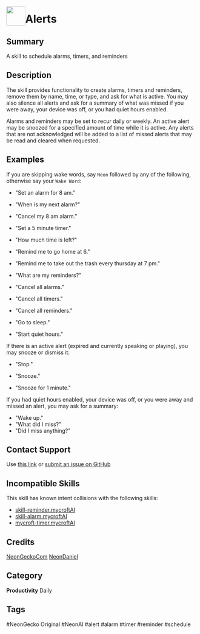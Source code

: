 # <img src='./logo.svg' card_color="#FF8600" width="50" style="vertical-align:bottom" style="vertical-align:bottom">Alerts  
  
## Summary  
  
A skill to schedule alarms, timers, and reminders


## Description  
  
The skill provides functionality to create alarms, timers and reminders, remove them by name, time, or type, and ask for
what is active. You may also silence all alerts and ask for a summary of what was missed if you were away, your device
was off, or you had quiet hours enabled.

Alarms and reminders may be set to recur daily or weekly. An active alert may be snoozed for a specified amount of time
while it is active. Any alerts that are not acknowledged will be added to a list of missed alerts that may be read and
cleared when requested.
    
  
## Examples  
  
If you are skipping wake words, say `Neon` followed by any of the following, otherwise say your `Wake Word`:

- "Set an alarm for 8 am."
- "When is my next alarm?"
- "Cancel my 8 am alarm."

- "Set a 5 minute timer."
- "How much time is left?"

- "Remind me to go home at 6."
- "Remind me to take out the trash every thursday at 7 pm."
- "What are my reminders?"

- "Cancel all alarms."
- "Cancel all timers."
- "Cancel all reminders."

- "Go to sleep."
- "Start quiet hours."

If there is an active alert (expired and currently speaking or playing), you may snooze or dismiss it:

- "Stop."

- "Snooze."
- "Snooze for 1 minute."
  
If you had quiet hours enabled, your device was off, or you were away and missed an alert, you may ask for a summary:

- "Wake up."
- "What did I miss?"
- "Did I miss anything?"

## Contact Support
Use [this link](https://neongecko.com/ContactUs) or
[submit an issue on GitHub](https://help.github.com/en/articles/creating-an-issue)

## Incompatible Skills
This skill has known intent collisions with the following skills:
- [skill-reminder.mycroftAI](https://github.com/mycroftai/skill-reminder)
- [skill-alarm.mycroftAI](https://github.com/mycroftai/skill-alarm)
- [mycroft-timer.mycroftAI](https://github.com/mycroftai/mycroft-timer)

## Credits
[NeonGeckoCom](https://github.com/NeonGeckoCom)
[NeonDaniel](https://github.com/NeonDaniel)

## Category
**Productivity**
Daily

## Tags
#NeonGecko Original
#NeonAI
#alert
#alarm
#timer
#reminder
#schedule
